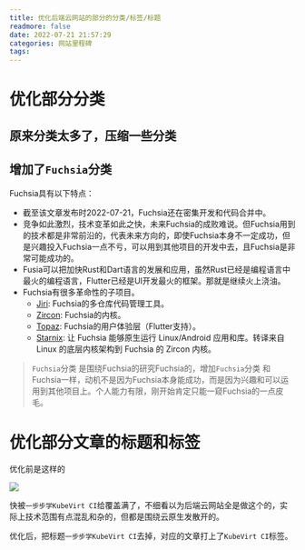 ```yaml
---
title: 优化后端云网站的部分的分类/标签/标题
readmore: false
date: 2022-07-21 21:57:29
categories: 网站里程碑
tags:
---
```


# 优化部分分类

## 原来分类太多了，压缩一些分类

## 增加了`Fuchsia`分类

Fuchsia具有以下特点：
* 截至该文章发布时2022-07-21，Fuchsia还在密集开发和代码合并中。
* 竞争如此激烈，技术变革如此之快，未来Fuchsia的成败难说。但Fuchsia用到的技术都是非常前沿的，代表未来方向的，即使Fuchsia本身不一定成功，但是兴趣投入Fuchsia一点不亏，可以用到其他项目的开发中去，且Fuchsia是非常可能成功的。
* Fusia可以把加快Rust和Dart语言的发展和应用，虽然Rust已经是编程语言中最火的编程语言，Flutter已经是UI开发最火的框架。那就是继续火上浇油。
* Fuchsia有很多革命性的子项目。
  * [Jiri](https://fuchsia.googlesource.com/jiri): Fuchsia的多仓库代码管理工具。
  * [Zircon](https://fuchsia.googlesource.com/fuchsia/+/refs/heads/main/zircon/): Fuchsia的内核。
  * [Topaz](https://fuchsia.googlesource.com/topaz/): Fuchsia的用户体验层（Flutter支持）。
  * [Starnix](https://fuchsia.googlesource.com/fuchsia/+/refs/heads/main/src/proc/bin/starnix/): 让 Fuchsia 能够原生运行 Linux/Android 应用和库。转译来自 Linux 的底层内核架构到 Fuchsia 的 Zircon 内核。

> `Fuchsia`分类 是围绕Fuchsia的研究Fuchsia的，增加`Fuchsia`分类 和Fuchsia一样，动机不是因为Fuchsia本身能成功，而是因为兴趣和可以运用到其他项目上。个人能力有限，刚开始肯定只能一窥Fuchsia的一点皮毛。



# 优化部分文章的标题和标签

优化前是这样的

![](/images/change-dir/2022-07-22-13-57-49.png)

快被`一步步学KubeVirt CI`给覆盖满了，不细看以为后端云网站全是做这个的，实际上技术范围有点混乱和杂的，但都是围绕云原生发散开的。

优化后，把标题`一步步学KubeVirt CI`去掉，对应的文章打上了`KubeVirt CI`标签。
